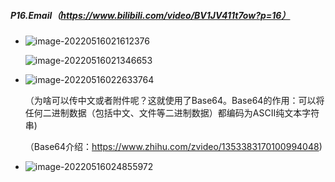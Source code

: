 ##### P16.Email（https://www.bilibili.com/video/BV1JV411t7ow?p=16）

- ![image-20220516021612376](http://1.15.139.112:5000/static/typoraFigureBed/image-20220516021612376.png)

  ![image-20220516021346653](http://1.15.139.112:5000/static/typoraFigureBed/image-20220516021346653.png)

- ![image-20220516022633764](http://1.15.139.112:5000/static/typoraFigureBed/image-20220516022633764.png)

  （为啥可以传中文或者附件呢？这就使用了Base64。Base64的作用：可以将任何二进制数据（包括中文、文件等二进制数据）都编码为ASCII纯文本字符串)

  （Base64介绍：https://www.zhihu.com/zvideo/1353383170100994048)

- ![image-20220516024855972](http://1.15.139.112:5000/static/typoraFigureBed/image-20220516024855972.png)